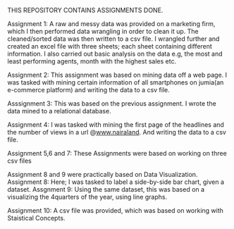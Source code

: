 THIS REPOSITORY CONTAINS ASSIGNMENTS DONE.

Assignment 1: A raw and messy data was provided on a marketing firm, which I then performed data wrangling in order to clean it up. The cleaned/sorted data was then written to a csv file.
I wrangled further and created an excel file with three sheets; each sheet containing different information.
I also carried out basic analysis on the data e.g, the most and least performing agents, month with the highest sales etc.


Assignment 2: This assignment was based on mining data off a web page. I was tasked with mining certain information of all smartphones on jumia(an e-commerce platform) and writing the data to a csv file.


Asssignment 3: This was based on the previous assignment. I wrote the data mined to a relational database.



Assignment 4: I was tasked with mining the first page of the headlines and the number of views in a url @www.nairaland. And writing the data to a csv file.


Assignment 5,6 and 7: These Assignments were based on working on three csv files


Assignment 8 and 9 were practically based on Data Visualization.
   Assignment 8: Here; I was tasked to label a side-by-side bar chart, given a dataset.
   Assgnment 9: Using the same dataset, this was based on a visualizing the 4quarters of the year, using line graphs.
   
Assignment 10: A csv file was provided, which was based on working with Staistical Concepts.
